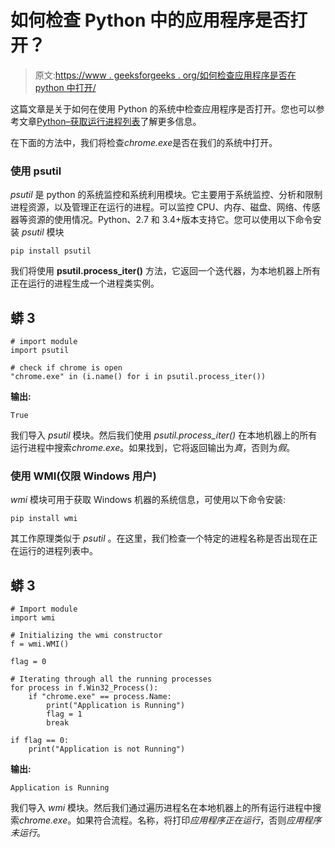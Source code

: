 # 如何检查 Python 中的应用程序是否打开？

> 原文:[https://www . geeksforgeeks . org/如何检查应用程序是否在 python 中打开/](https://www.geeksforgeeks.org/how-to-check-if-an-application-is-open-in-python/)

这篇文章是关于如何在使用 Python 的系统中检查应用程序是否打开。您也可以参考文章[Python–获取运行进程列表](https://www.geeksforgeeks.org/python-get-list-of-running-processes/)了解更多信息。

在下面的方法中，我们将检查*chrome.exe*是否在我们的系统中打开。

### **使用 psutil**

*psutil* 是 python 的系统监控和系统利用模块。它主要用于系统监控、分析和限制进程资源，以及管理正在运行的进程。可以监控 CPU、内存、磁盘、网络、传感器等资源的使用情况。Python、2.7 和 3.4+版本支持它。您可以使用以下命令安装 *psutil* 模块

```
pip install psutil
```

我们将使用 **psutil.process_iter()** 方法，它返回一个迭代器，为本地机器上所有正在运行的进程生成一个进程类实例。

## 蟒 3

```
# import module
import psutil

# check if chrome is open
"chrome.exe" in (i.name() for i in psutil.process_iter())
```

**输出:**

```
True
```

我们导入 *psutil* 模块。然后我们使用 *psutil.process_iter()* 在本地机器上的所有运行进程中搜索*chrome.exe*。如果找到，它将返回输出为*真*，否则为*假*。

### **使用 WMI(仅限 Windows 用户)**

*wmi* 模块可用于获取 Windows 机器的系统信息，可使用以下命令安装:

```
pip install wmi
```

其工作原理类似于 *psutil* 。在这里，我们检查一个特定的进程名称是否出现在正在运行的进程列表中。

## 蟒 3

```
# Import module
import wmi

# Initializing the wmi constructor
f = wmi.WMI()

flag = 0

# Iterating through all the running processes
for process in f.Win32_Process():
    if "chrome.exe" == process.Name:
        print("Application is Running")
        flag = 1
        break

if flag == 0:
    print("Application is not Running")
```

**输出:**

```
Application is Running
```

我们导入 *wmi* 模块。然后我们通过遍历进程名在本地机器上的所有运行进程中搜索*chrome.exe*。如果符合流程。名称，将打印*应用程序正在运行*，否则*应用程序未运行*。